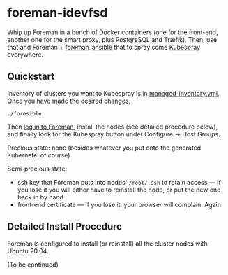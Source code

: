 # foreman-idevfsd

Whip up Foreman in a bunch of Docker containers (one for the
front-end, another one for the smart proxy, plus PostgreSQL and
Træfik). Then, use that and Foreman +
[foreman_ansible](https://theforeman.org/plugins/foreman_ansible/3.x/index.html)
that to spray some
[Kubespray](https://github.com/kubernetes-sigs/kubespray) everywhere.

## Quickstart

Inventory of clusters you want to Kubespray is in [managed-inventory.yml](managed-inventory.yml). Once you have made the desired changes,

```
./foresible
```

Then [log in to Foreman](https://itsidevfsd0005.xaas.epfl.ch:9090/),
install the nodes (see detailed procedure below), and finally look for
the Kubespray button under Configure → Host Groups.

Precious state: none (besides whatever you put onto the generated Kubernetei of course)

Semi-precious state:
- ssh key that Foreman puts into nodes' `/root/.ssh` to retain access — If you lose it you will either have to reinstall the node, or put the new one back in by hand
- front-end certificate — If you lose it, your browser will complain. Again

## Detailed Install Procedure

Foreman is configured to install (or reinstall) all the cluster nodes with Ubuntu 20.04.

(To be continued)
